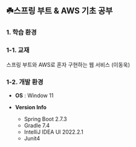 ## ☘️스프링 부트 & AWS 기초 공부
### 1. 학습 환경 ###
### 1-1. 교재 ###
스프링 부트와 AWS로 혼자 구현하는 웹 서비스 (이동욱)


### 1-2. 개발 환경 ###
* **OS** : Window 11

* **Version Info**
  * Spring Boot 2.7.3
  * Gradle 7.4
  * IntelliJ IDEA Ul 2022.2.1
  * Junit4
